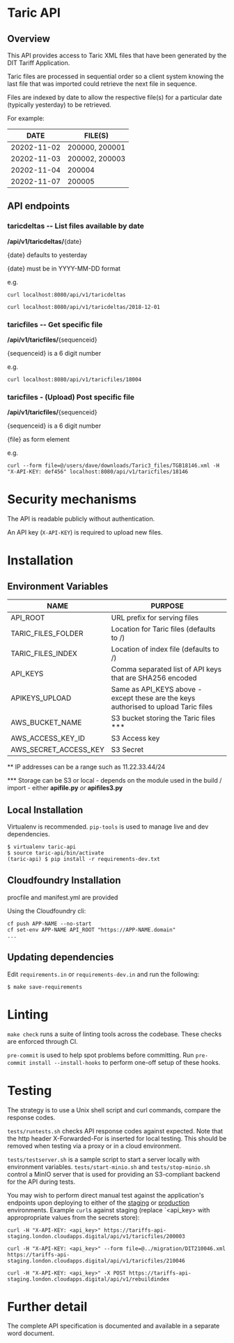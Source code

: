 # Taric API

## Overview

This API provides access to Taric XML files that have been generated by the DIT Tariff Application.

Taric files are processed in sequential order so a client system knowing the last file that was imported could retrieve the next file in sequence.

Files are indexed by date to allow the respective file(s) for a particular date (typically yesterday) to be retrieved.

For example:

**DATE**    | **FILE(S)**
---|---
20202-11-02  | 200000, 200001
20202-11-03  | 200002, 200003 
20202-11-04  | 200004
20202-11-07  | 200005

## API endpoints

### taricdeltas -- List files available by date

**/api/v1/taricdeltas/**{date}

{date} defaults to yesterday

{date} must be in YYYY-MM-DD format

e.g.

```
curl localhost:8080/api/v1/taricdeltas

curl localhost:8080/api/v1/taricdeltas/2018-12-01
```
### taricfiles -- Get specific file

**/api/v1/taricfiles/**{sequenceid}

{sequenceid} is a 6 digit number

e.g.
```
curl localhost:8080/api/v1/taricfiles/18004
```


### taricfiles - (Upload) Post specific file

**/api/v1/taricfiles/**{sequenceid}

{sequenceid} is a 6 digit number

{file} as form element

e.g.
```
curl --form file=@/users/dave/downloads/Taric3_files/TGB18146.xml -H "X-API-KEY: def456" localhost:8080/api/v1/taricfiles/18146
```

# Security mechanisms

The API is readable publicly without authentication.

An API key (`X-API-KEY`) is required to upload new files.


# Installation

##  Environment Variables

**NAME**            | **PURPOSE**
---|---
API_ROOT            | URL prefix for serving files
TARIC_FILES_FOLDER  | Location for Taric files (defaults to /)
TARIC_FILES_INDEX   | Location of index file (defaults to /)
API_KEYS            | Comma separated list of API keys that are SHA256 encoded
APIKEYS_UPLOAD      | Same as API_KEYS above - except these are the keys authorised to upload Taric files
AWS_BUCKET_NAME     | S3 bucket storing the Taric files ***
AWS_ACCESS_KEY_ID   | S3 Access key
AWS_SECRET_ACCESS_KEY   | S3 Secret

** IP addresses can be a range such as 11.22.33.44/24

*** Storage can be S3 or local - depends on the module used in the build / import - either **apifile.py** _or_ **apifiles3.py**



##  Local Installation
Virtualenv is recommended. `pip-tools` is used to manage live and dev dependencies.

```
$ virtualenv taric-api
$ source taric-api/bin/activate
(taric-api) $ pip install -r requirements-dev.txt
```

##  Cloudfoundry Installation
procfile and manifest.yml are provided

Using the Cloudfoundry cli:
```
cf push APP-NAME --no-start
cf set-env APP-NAME API_ROOT "https://APP-NAME.domain"
...
```

## Updating dependencies

Edit `requirements.in` or `requirements-dev.in` and run the following:

```
$ make save-requirements
```

# Linting
`make check` runs a suite of linting tools across the codebase. These checks are enforced through CI.

`pre-commit` is used to help spot problems before committing. Run `pre-commit install --install-hooks` to perform one-off setup of these hooks.

# Testing

The strategy is to use a Unix shell script and curl commands, compare the response codes.

`tests/runtests.sh` checks API response codes against expected. Note that the http header X-Forwarded-For is inserted for local testing. This should be removed when testing via a proxy or in a cloud environment. 

`tests/testserver.sh` is a sample script to start a server locally with environment variables. `tests/start-minio.sh` and `tests/stop-minio.sh` control a MinIO server that is used for providing an S3-compliant backend for the API during tests.

You may wish to perform direct manual test against the application's endpoints
upon deploying to either of the
[staging](https://tariffs-api-staging.london.cloudapps.digital/) or
[production](https://tariffs.api.trade.gov.uk/) environments. Example `curl`s
against staging (replace `<api_key> with appropropriate values from the secrets store):

    curl -H "X-API-KEY: <api_key>" https://tariffs-api-staging.london.cloudapps.digital/api/v1/taricfiles/200003

    curl -H "X-API-KEY: <api_key>" --form file=@../migration/DIT210046.xml https://tariffs-api-staging.london.cloudapps.digital/api/v1/taricfiles/210046

    curl -H "X-API-KEY: <api_key>" -X POST https://tariffs-api-staging.london.cloudapps.digital/api/v1/rebuildindex


# Further detail

The complete API specification is documented and available in a separate word document.
